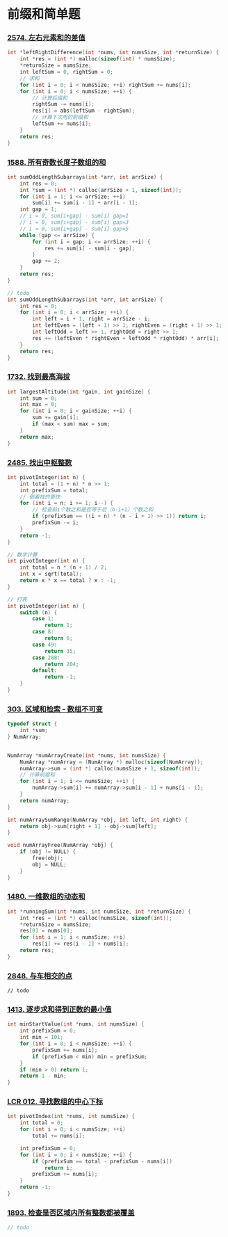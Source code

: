 # 前缀和简单题

### [2574. 左右元素和的差值](https://leetcode.cn/problems/left-and-right-sum-differences/)

```c
int *leftRightDifference(int *nums, int numsSize, int *returnSize) {
    int *res = (int *) malloc(sizeof(int) * numsSize);
    *returnSize = numsSize;
    int leftSum = 0, rightSum = 0;
    // 求和
    for (int i = 0; i < numsSize; ++i) rightSum += nums[i];
    for (int i = 0; i < numsSize; ++i) {
        // 计算后缀和
        rightSum -= nums[i];
        res[i] = abs(leftSum - rightSum);
        // 计算下次用的前缀和
        leftSum += nums[i];
    }
    return res;
}
```

### [1588. 所有奇数长度子数组的和](https://leetcode.cn/problems/sum-of-all-odd-length-subarrays/)

```c
int sumOddLengthSubarrays(int *arr, int arrSize) {
    int res = 0;
    int *sum = (int *) calloc(arrSize + 1, sizeof(int));
    for (int i = 1; i <= arrSize; ++i)
        sum[i] += sum[i - 1] + arr[i - 1];
    int gap = 1;
    // i = 0, sum[i+gap] - sum[i] gap=1
    // i = 0, sum[i+gap] - sum[i] gap=3
    // i = 0, sum[i+gap] - sum[i] gap=5
    while (gap <= arrSize) {
        for (int i = gap; i <= arrSize; ++i) {
            res += sum[i] - sum[i - gap];
        }
        gap += 2;
    }
    return res;
}
```

```c
// todo
int sumOddLengthSubarrays(int *arr, int arrSize) {
    int res = 0;
    for (int i = 0; i < arrSize; ++i) {
        int left = i + 1, right = arrSize - i;
        int leftEven = (left + 1) >> 1, rightEven = (right + 1) >> 1;
        int leftOdd = left >> 1, rightOdd = right >> 1;
        res += (leftEven * rightEven + leftOdd * rightOdd) * arr[i];
    }
    return res;
}
```

### [1732. 找到最高海拔](https://leetcode.cn/problems/find-the-highest-altitude/)

```c
int largestAltitude(int *gain, int gainSize) {
    int sum = 0;
    int max = 0;
    for (int i = 0; i < gainSize; ++i) {
        sum += gain[i];
        if (max < sum) max = sum;
    }
    return max;
}
```

### [2485. 找出中枢整数](https://leetcode.cn/problems/find-the-pivot-integer/)

```c
int pivotInteger(int n) {
    int total = (1 + n) * n >> 1;
    int prefixSum = total;
    // 倒着找的更快
    for (int i = n; i >= 1; i--) {
        // 检查前i个数之和是否等于后（n-i+1）个数之和
        if (prefixSum == ((i + n) * (n - i + 1) >> 1)) return i;
        prefixSum -= i;
    }
    return -1;
}
```

```c
// 数学计算
int pivotInteger(int n) {
    int total = n * (n + 1) / 2;
    int x = sqrt(total);
    return x * x == total ? x : -1;
}
```

```c
// 打表
int pivotInteger(int n) {
    switch (n) {
        case 1:
            return 1;
        case 8:
            return 6;
        case 49:
            return 35;
        case 288:
            return 204;
        default:
            return -1;
    }
}
```

### [303. 区域和检索 - 数组不可变](https://leetcode.cn/problems/range-sum-query-immutable/)

```c
typedef struct {
    int *sum;
} NumArray;


NumArray *numArrayCreate(int *nums, int numsSize) {
    NumArray *numArray = (NumArray *) malloc(sizeof(NumArray));
    numArray->sum = (int *) calloc(numsSize + 1, sizeof(int));
    // 计算前缀和
    for (int i = 1; i <= numsSize; ++i) {
        numArray->sum[i] += numArray->sum[i - 1] + nums[i - 1];
    }
    return numArray;
}

int numArraySumRange(NumArray *obj, int left, int right) {
    return obj->sum[right + 1] - obj->sum[left];
}

void numArrayFree(NumArray *obj) {
    if (obj != NULL) {
        free(obj);
        obj = NULL;
    }
}
```

### [1480. 一维数组的动态和](https://leetcode.cn/problems/running-sum-of-1d-array/)

```c
int *runningSum(int *nums, int numsSize, int *returnSize) {
    int *res = (int *) calloc(numsSize, sizeof(int));
    *returnSize = numsSize;
    res[0] = nums[0];
    for (int i = 1; i < numsSize; ++i)
        res[i] += res[i - 1] + nums[i];
    return res;
}
```

### [2848. 与车相交的点](https://leetcode.cn/problems/points-that-intersect-with-cars/)

```
// todo

```

### [1413. 逐步求和得到正数的最小值](https://leetcode.cn/problems/minimum-value-to-get-positive-step-by-step-sum/)

```c
int minStartValue(int *nums, int numsSize) {
    int prefixSum = 0;
    int min = 101;
    for (int i = 0; i < numsSize; ++i) {
        prefixSum += nums[i];
        if (prefixSum < min) min = prefixSum;
    }
    if (min > 0) return 1;
    return 1 - min;
}
```

### [LCR 012. 寻找数组的中心下标](https://leetcode.cn/problems/tvdfij/)

```c
int pivotIndex(int *nums, int numsSize) {
    int total = 0;
    for (int i = 0; i < numsSize; ++i)
        total += nums[i];

    int prefixSum = 0;
    for (int i = 0; i < numsSize; ++i) {
        if (prefixSum == total - prefixSum - nums[i])
            return i;
        prefixSum += nums[i];
    }
    return -1;
}
```

### [1893. 检查是否区域内所有整数都被覆盖](https://leetcode.cn/problems/check-if-all-the-integers-in-a-range-are-covered/)

```c
// todo
```

